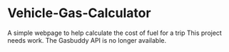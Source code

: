 # Vehicle-Gas-Calculator
A simple webpage to help calculate the cost of fuel for a trip
This project needs work. The Gasbuddy API is no longer available.
